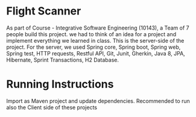 # Flight Scanner
As part of Course - Integrative Software Engineering (10143), a Team of 7 people build this project.
we had to think of an idea for a project and implement everything we learned in class. This is the server-side of the project. For the server, we used Spring core, Spring boot, Spring web, Spring test, HTTP requests, Restful API, Git, Junit, Gherkin, Java 8, JPA, Hibernate, Sprint Transactions, H2 Database.

# Running Instructions
Import as Maven project and update dependencies.
Recommended to run also the Client side of these projects
